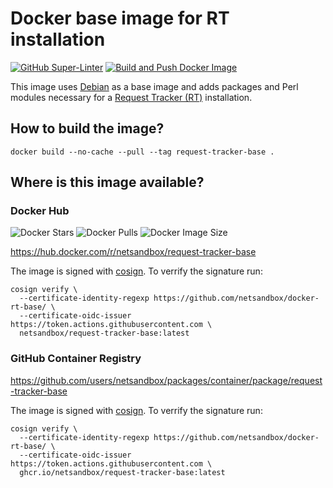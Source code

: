 # Docker base image for RT installation

[![GitHub Super-Linter](https://github.com/netsandbox/docker-rt-base/workflows/Lint%20Code%20Base/badge.svg)](https://github.com/marketplace/actions/super-linter)
[![Build and Push Docker Image](https://github.com/netsandbox/docker-rt-base/actions/workflows/build.yml/badge.svg)](https://github.com/netsandbox/docker-rt-base/actions/workflows/build.yml)

This image uses [Debian](https://www.debian.org/) as a base image and adds packages and Perl modules necessary for a [Request Tracker (RT)](https://bestpractical.com/request-tracker) installation.

## How to build the image?

```shell
docker build --no-cache --pull --tag request-tracker-base .
```

## Where is this image available?

### Docker Hub

![Docker Stars](https://img.shields.io/docker/stars/netsandbox/request-tracker-base.svg)
![Docker Pulls](https://img.shields.io/docker/pulls/netsandbox/request-tracker-base.svg)
![Docker Image Size](https://img.shields.io/docker/image-size/netsandbox/request-tracker-base.svg)

<https://hub.docker.com/r/netsandbox/request-tracker-base>

The image is signed with [cosign](https://github.com/sigstore/cosign).
To verrify the signature run:

```shell
cosign verify \
  --certificate-identity-regexp https://github.com/netsandbox/docker-rt-base/ \
  --certificate-oidc-issuer https://token.actions.githubusercontent.com \
  netsandbox/request-tracker-base:latest
```

### GitHub Container Registry

<https://github.com/users/netsandbox/packages/container/package/request-tracker-base>

The image is signed with [cosign](https://github.com/sigstore/cosign).
To verrify the signature run:

```shell
cosign verify \
  --certificate-identity-regexp https://github.com/netsandbox/docker-rt-base/ \
  --certificate-oidc-issuer https://token.actions.githubusercontent.com \
  ghcr.io/netsandbox/request-tracker-base:latest
```
